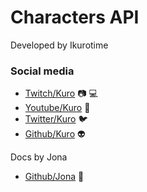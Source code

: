 
# Characters API

Developed by Ikurotime

### Social media

* [Twitch/Kuro](https://www.twitch.tv/ikurotime) :camera: :computer:
* [Youtube/Kuro](https://www.youtube.com/channel/UCFWJHnaItB4ueAm14lcRDVw) :sauropod:
* [Twitter/Kuro](https://twitter/ikurotime) :bird: 
* [Github/Kuro](https://github.com/ikurotime) :alien:


Docs by Jona

* [Github/Jona](https://github.com/atticus64) :crab: